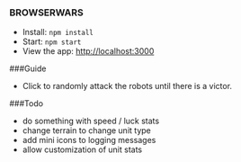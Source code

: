 ### BROWSERWARS
- Install: `npm install`
- Start: `npm start`
- View the app: <http://localhost:3000>

###Guide
- Click to randomly attack the robots until there is a victor.

###Todo
- do something with speed / luck stats
- change terrain to change unit type
- add mini icons to logging messages
- allow customization of unit stats
